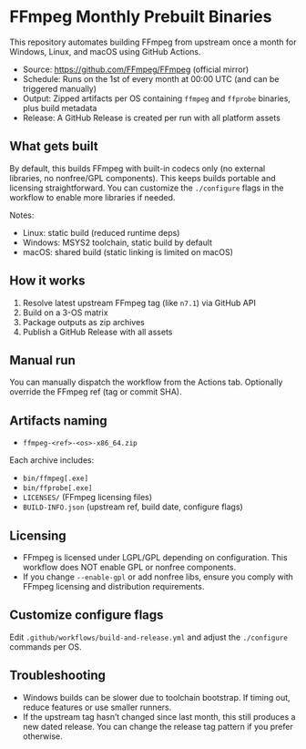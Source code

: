 # FFmpeg Monthly Prebuilt Binaries

This repository automates building FFmpeg from upstream once a month for Windows, Linux, and macOS using GitHub Actions.

- Source: https://github.com/FFmpeg/FFmpeg (official mirror)
- Schedule: Runs on the 1st of every month at 00:00 UTC (and can be triggered manually)
- Output: Zipped artifacts per OS containing `ffmpeg` and `ffprobe` binaries, plus build metadata
- Release: A GitHub Release is created per run with all platform assets

## What gets built
By default, this builds FFmpeg with built-in codecs only (no external libraries, no nonfree/GPL components). This keeps builds portable and licensing straightforward. You can customize the `./configure` flags in the workflow to enable more libraries if needed.

Notes:
- Linux: static build (reduced runtime deps)
- Windows: MSYS2 toolchain, static build by default
- macOS: shared build (static linking is limited on macOS)

## How it works
1. Resolve latest upstream FFmpeg tag (like `n7.1`) via GitHub API
2. Build on a 3-OS matrix
3. Package outputs as zip archives
4. Publish a GitHub Release with all assets

## Manual run
You can manually dispatch the workflow from the Actions tab. Optionally override the FFmpeg ref (tag or commit SHA).

## Artifacts naming
- `ffmpeg-<ref>-<os>-x86_64.zip`

Each archive includes:
- `bin/ffmpeg[.exe]`
- `bin/ffprobe[.exe]`
- `LICENSES/` (FFmpeg licensing files)
- `BUILD-INFO.json` (upstream ref, build date, configure flags)

## Licensing
- FFmpeg is licensed under LGPL/GPL depending on configuration. This workflow does NOT enable GPL or nonfree components.
- If you change `--enable-gpl` or add nonfree libs, ensure you comply with FFmpeg licensing and distribution requirements.

## Customize configure flags
Edit `.github/workflows/build-and-release.yml` and adjust the `./configure` commands per OS.

## Troubleshooting
- Windows builds can be slower due to toolchain bootstrap. If timing out, reduce features or use smaller runners.
- If the upstream tag hasn’t changed since last month, this still produces a new dated release. You can change the release tag pattern if you prefer otherwise.

